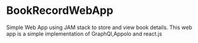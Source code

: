 # BookRecordWebApp
Simple Web App using JAM stack to store and view book details. This web app is a simple implementation of GraphQl,Appolo and react.js 
